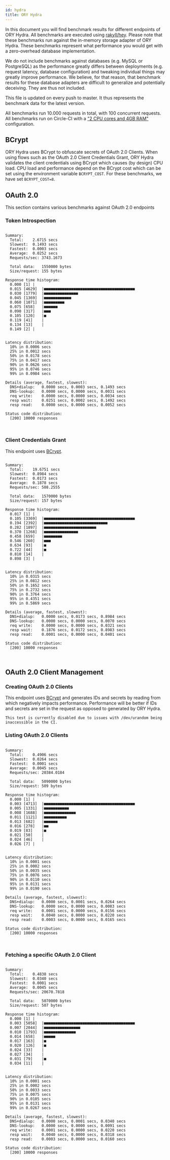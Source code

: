 ```yaml
---
id: hydra
title: ORY Hydra
---
```


In this document you will find benchmark results for different endpoints of ORY Hydra. All benchmarks are executed
using [rakyll/hey](https://github.com/rakyll/hey). Please note that these benchmarks run against the in-memory storage
adapter of ORY Hydra. These benchmarks represent what performance you would get with a zero-overhead database implementation.

We do not include benchmarks against databases (e.g. MySQL or PostgreSQL) as the performance greatly differs between
deployments (e.g. request latency, database configuration) and tweaking individual things may greatly improve performance.
We believe, for that reason, that benchmark results for these database adapters are difficult to generalize and potentially
deceiving. They are thus not included.

This file is updated on every push to master. It thus represents the benchmark data for the latest version.

All benchmarks run 10.000 requests in total, with 100 concurrent requests. All benchmarks run on Circle-CI with a
["2 CPU cores and 4GB RAM"](https://support.circleci.com/hc/en-us/articles/360000489307-Why-do-my-tests-take-longer-to-run-on-CircleCI-than-locally-)
configuration.

## BCrypt

ORY Hydra uses BCrypt to obfuscate secrets of OAuth 2.0 Clients. When using flows such as the OAuth 2.0 Client Credentials
Grant, ORY Hydra validates the client credentials using BCrypt which causes (by design) CPU load. CPU load and performance
depend on the BCrypt cost which can be set using the environment variable `BCRYPT_COST`. For these benchmarks,
we have set `BCRYPT_COST=8`.

## OAuth 2.0

This section contains various benchmarks against OAuth 2.0 endpoints

### Token Introspection

```

Summary:
  Total:	2.6715 secs
  Slowest:	0.1493 secs
  Fastest:	0.0003 secs
  Average:	0.0252 secs
  Requests/sec:	3743.1673
  
  Total data:	1550000 bytes
  Size/request:	155 bytes

Response time histogram:
  0.000 [1]	|
  0.015 [4629]	|■■■■■■■■■■■■■■■■■■■■■■■■■■■■■■■■■■■■■■■■
  0.030 [1779]	|■■■■■■■■■■■■■■■
  0.045 [1369]	|■■■■■■■■■■■■
  0.060 [1071]	|■■■■■■■■■
  0.075 [658]	|■■■■■■
  0.090 [317]	|■■■
  0.105 [120]	|■
  0.119 [41]	|
  0.134 [13]	|
  0.149 [2]	|


Latency distribution:
  10% in 0.0006 secs
  25% in 0.0012 secs
  50% in 0.0178 secs
  75% in 0.0417 secs
  90% in 0.0626 secs
  95% in 0.0746 secs
  99% in 0.0984 secs

Details (average, fastest, slowest):
  DNS+dialup:	0.0000 secs, 0.0003 secs, 0.1493 secs
  DNS-lookup:	0.0000 secs, 0.0000 secs, 0.0031 secs
  req write:	0.0000 secs, 0.0000 secs, 0.0034 secs
  resp wait:	0.0251 secs, 0.0002 secs, 0.1492 secs
  resp read:	0.0000 secs, 0.0000 secs, 0.0052 secs

Status code distribution:
  [200]	10000 responses



```

### Client Credentials Grant

This endpoint uses [BCrypt](#bcrypt).

```

Summary:
  Total:	19.6751 secs
  Slowest:	0.8984 secs
  Fastest:	0.0173 secs
  Average:	0.1878 secs
  Requests/sec:	508.2555
  
  Total data:	1570000 bytes
  Size/request:	157 bytes

Response time histogram:
  0.017 [1]	|
  0.105 [3369]	|■■■■■■■■■■■■■■■■■■■■■■■■■■■■■■■■■■■■■■■■
  0.194 [2392]	|■■■■■■■■■■■■■■■■■■■■■■■■■■■■
  0.282 [1897]	|■■■■■■■■■■■■■■■■■■■■■■■
  0.370 [1268]	|■■■■■■■■■■■■■■■
  0.458 [659]	|■■■■■■■■
  0.546 [260]	|■■■
  0.634 [93]	|■
  0.722 [44]	|■
  0.810 [14]	|
  0.898 [3]	|


Latency distribution:
  10% in 0.0315 secs
  25% in 0.0812 secs
  50% in 0.1652 secs
  75% in 0.2732 secs
  90% in 0.3764 secs
  95% in 0.4351 secs
  99% in 0.5869 secs

Details (average, fastest, slowest):
  DNS+dialup:	0.0000 secs, 0.0173 secs, 0.8984 secs
  DNS-lookup:	0.0000 secs, 0.0000 secs, 0.0070 secs
  req write:	0.0000 secs, 0.0000 secs, 0.0321 secs
  resp wait:	0.1876 secs, 0.0172 secs, 0.8983 secs
  resp read:	0.0001 secs, 0.0000 secs, 0.0401 secs

Status code distribution:
  [200]	10000 responses



```

## OAuth 2.0 Client Management

### Creating OAuth 2.0 Clients

This endpoint uses [BCrypt](#bcrypt) and generates IDs and secrets by reading from  which negatively impacts
performance. Performance will be better if IDs and secrets are set in the request as opposed to generated by ORY Hydra.

```
This test is currently disabled due to issues with /dev/urandom being inaccessible in the CI.
```

### Listing OAuth 2.0 Clients

```

Summary:
  Total:	0.4906 secs
  Slowest:	0.0264 secs
  Fastest:	0.0001 secs
  Average:	0.0045 secs
  Requests/sec:	20384.0184
  
  Total data:	5090000 bytes
  Size/request:	509 bytes

Response time histogram:
  0.000 [1]	|
  0.003 [4713]	|■■■■■■■■■■■■■■■■■■■■■■■■■■■■■■■■■■■■■■■■
  0.005 [1331]	|■■■■■■■■■■■
  0.008 [1688]	|■■■■■■■■■■■■■■
  0.011 [1121]	|■■■■■■■■■■
  0.013 [682]	|■■■■■■
  0.016 [278]	|■■
  0.019 [83]	|■
  0.021 [50]	|
  0.024 [46]	|
  0.026 [7]	|


Latency distribution:
  10% in 0.0001 secs
  25% in 0.0002 secs
  50% in 0.0035 secs
  75% in 0.0076 secs
  90% in 0.0110 secs
  95% in 0.0131 secs
  99% in 0.0190 secs

Details (average, fastest, slowest):
  DNS+dialup:	0.0000 secs, 0.0001 secs, 0.0264 secs
  DNS-lookup:	0.0000 secs, 0.0000 secs, 0.0083 secs
  req write:	0.0001 secs, 0.0000 secs, 0.0156 secs
  resp wait:	0.0040 secs, 0.0000 secs, 0.0220 secs
  resp read:	0.0003 secs, 0.0000 secs, 0.0165 secs

Status code distribution:
  [200]	10000 responses



```

### Fetching a specific OAuth 2.0 Client

```

Summary:
  Total:	0.4838 secs
  Slowest:	0.0340 secs
  Fastest:	0.0001 secs
  Average:	0.0045 secs
  Requests/sec:	20670.7818
  
  Total data:	5070000 bytes
  Size/request:	507 bytes

Response time histogram:
  0.000 [1]	|
  0.003 [5058]	|■■■■■■■■■■■■■■■■■■■■■■■■■■■■■■■■■■■■■■■■
  0.007 [2044]	|■■■■■■■■■■■■■■■■
  0.010 [1793]	|■■■■■■■■■■■■■■
  0.014 [658]	|■■■■■
  0.017 [163]	|■
  0.020 [126]	|■
  0.024 [33]	|
  0.027 [34]	|
  0.031 [79]	|■
  0.034 [11]	|


Latency distribution:
  10% in 0.0001 secs
  25% in 0.0002 secs
  50% in 0.0033 secs
  75% in 0.0075 secs
  90% in 0.0105 secs
  95% in 0.0131 secs
  99% in 0.0267 secs

Details (average, fastest, slowest):
  DNS+dialup:	0.0000 secs, 0.0001 secs, 0.0340 secs
  DNS-lookup:	0.0000 secs, 0.0000 secs, 0.0091 secs
  req write:	0.0001 secs, 0.0000 secs, 0.0220 secs
  resp wait:	0.0040 secs, 0.0000 secs, 0.0318 secs
  resp read:	0.0003 secs, 0.0000 secs, 0.0160 secs

Status code distribution:
  [200]	10000 responses



```
